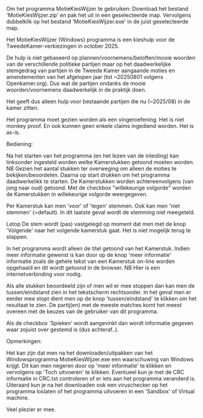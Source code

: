 Om het programma MotieKiesWijzer te gebruiken: Download het bestand 'MotieKiesWijzer.zip' en pak het uit in een geselecteerde map. Vervolgens dubbelklik op het bestand 'MotieKiesWijzer.exe' in de juist geselecteerde map. 



Het MotieKiesWijzer (Windows) programma is een kieshulp voor de TweedeKamer-verkiezingen in october 2025.

De hulp is niet gebaseerd op plannen/voornemens/beloften/mooie woorden van de verschillende politieke partijen maar op het daadwerkelijke stemgedrag van partijen in de Tweede Kamer aangaande moties en amendementen van het afgelopen jaar (tot ~20250801 volgens Openkamer.org). Dus wat de partijen ondanks de mooie woorden/voornemens daadwerkelijk in de praktijk doen.

Het geeft dus alleen hulp voor bestaande partijen die nu (~2025/08) in de kamer zitten.

Het programma moet gezien worden als een vingeroefening. Het is niet monkey proof. En ook kunnen geen enkele claims ingediend worden. Het is as-is.


Bediening:

Na het starten van het programma (en het lezen van de inleiding) kan linksonder ingesteld worden welke Kamerstukken getoond moeten worden. NB Gezien het aantal stukken ter overweging om alleen de moties te bekijken/beoordelen. Daarna op start drukken om het programma daadwerkelikk te starten. De Kamerstukken worden achtereenvolgens (van jong naar oud) getoond. Met de checkbox "willekeurige volgorde" worden de Kamerstukken in willekeurige volgorde weergegeven.  

Per Kamerstuk kan men 'voor' of 'tegen' stemmen. Ook kan men 'niet stemmen' (=default). In dit laatste geval wordt de stemming niet meegeteld.

Letop De stem wordt (pas) vastgelegd op moment dat men met de knop 'Volgende' naar het volgende kamerstuk gaat. Het is niet mogelijk terug te stappen.

In het programma wordt alleen de titel getoond van het Kamerstuk. Indien meer informatie gewenst is kan door op de knop 'meer informatie' informatie zoals de gehele tekst van een Kamerstuk on-line worden opgehaald en dit wordt getoond in de browser. NB Hier is een internetverbinding voor nodig.

Als alle stukken beoordeeld zijn of men wil er mee stoppen dan kan men de tussen/eindstand zien in het tekstscherm rechtsonder. In het geval men er eerder mee stopt dient men op de knop 'tussen/eindstand' te klikken om het resultaat te zien. De partij(en) met de meeste matches komt het meest overeen met de keuzes van de gebruiker van dit programma.

Als de checkbox 'Spieken' wordt aangevinkt dan wordt informatie gegeven waar zojuist over gestemd is (dus achteraf..). 


Opmerkingen:

Het kan zijn dat men na het downloaden/uitpakken van het Windowsprogramma MotieKiesWijzer.exe een waarschuwing van Windows krijgt. Dit kan men negeren door op 'meer informatie' te klikken en vervolgens op 'Toch uitvoeren' te klikken. Eventueel kun je met de CRC informatie in CRC.txt controleren of er iets aan het programma veranderd is. Uiteraard kun je na het downloaden ook een viruschecker op het programma loslaten of het programma uitvoeren in een 'Sandbox' of Virtual machine. 


Veel plezier er mee.

